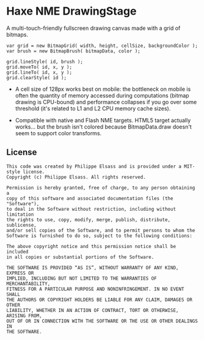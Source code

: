 Haxe NME DrawingStage
=====================

A multi-touch-friendly fullscreen drawing canvas made with a grid of bitmaps.

    var grid = new BitmapGrid( width, height, cellSize, backgroundColor );
    var brush = new BitmapBrush( bitmapData, color );
  
    grid.lineStyle( id, brush );
    grid.moveTo( id, x, y );
    grid.lineTo( id, x, y );
    grid.clearStyle( id );

- A cell size of 128px works best on mobile: the bottleneck on mobile is often the quantity of memory 
accessed during computations (bitmap drawing is CPU-bound) and performance collapses if you go over 
some threshold (it's related to L1 and L2 CPU memory cache sizes).

- Compatible with native and Flash NME targets. 
HTML5 target actually works... but the brush isn't colored because BitmapData.draw doesn't seem to 
support color transforms.

License
-------

    This code was created by Philippe Elsass and is provided under a MIT-style license. 
    Copyright (c) Philippe Elsass. All rights reserved.

    Permission is hereby granted, free of charge, to any person obtaining a 
    copy of this software and associated documentation files (the "Software"),
    to deal in the Software without restriction, including without limitation
    the rights to use, copy, modify, merge, publish, distribute, sublicense,
    and/or sell copies of the Software, and to permit persons to whom the
    Software is furnished to do so, subject to the following conditions:

    The above copyright notice and this permission notice shall be included
    in all copies or substantial portions of the Software.

    THE SOFTWARE IS PROVIDED “AS IS”, WITHOUT WARRANTY OF ANY KIND, EXPRESS OR
    IMPLIED, INCLUDING BUT NOT LIMITED TO THE WARRANTIES OF MERCHANTABILITY,
    FITNESS FOR A PARTICULAR PURPOSE AND NONINFRINGEMENT. IN NO EVENT SHALL 
    THE AUTHORS OR COPYRIGHT HOLDERS BE LIABLE FOR ANY CLAIM, DAMAGES OR OTHER
    LIABILITY, WHETHER IN AN ACTION OF CONTRACT, TORT OR OTHERWISE, ARISING FROM,
    OUT OF OR IN CONNECTION WITH THE SOFTWARE OR THE USE OR OTHER DEALINGS IN
    THE SOFTWARE.
